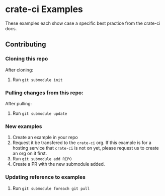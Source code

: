 # crate-ci Examples

These examples each show case a specific best practice from the crate-ci docs.

## Contributing

### Cloning this repo

After cloning:

1. Run `git submodule init`

### Pulling changes from this repo:

After pulling:

1. Run `git submodule update`

### New examples

1. Create an example in your repo
2. Request it be transfered to the `crate-ci` org.  If this example is for a
   hosting service that `crate-ci` is not on yet, please request us to create
   an org on it first.
3. Run `git submodule add REPO`
4. Create a PR with the new submodule added.

### Updating reference to examples

1. Run `git submodule foreach git pull`
